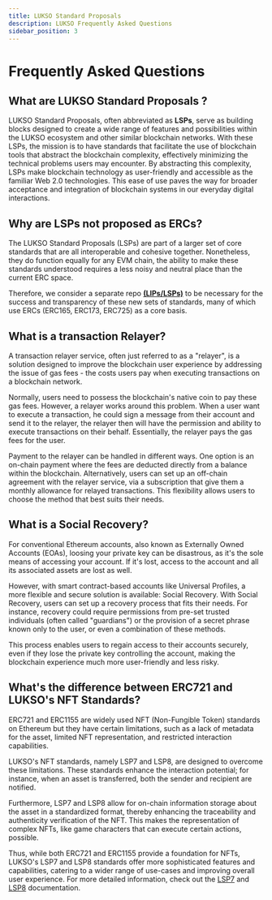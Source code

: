 ```yaml
---
title: LUKSO Standard Proposals
description: LUKSO Frequently Asked Questions
sidebar_position: 3
---
```


# Frequently Asked Questions

## What are LUKSO Standard Proposals ?

LUKSO Standard Proposals, often abbreviated as **LSPs**, serve as building blocks designed to create a wide range of features and possibilities within the LUKSO ecosystem and other similar blockchain networks. With these LSPs, the mission is to have standards that facilitate the use of blockchain tools that abstract the blockchain complexity, effectively minimizing the technical problems users may encounter. By abstracting this complexity, LSPs make blockchain technology as user-friendly and accessible as the familiar Web 2.0 technologies. This ease of use paves the way for broader acceptance and integration of blockchain systems in our everyday digital interactions.

## Why are LSPs not proposed as ERCs?

The LUKSO Standard Proposals (LSPs) are part of a larger set of core standards that are all interoperable and cohesive together. Nonetheless, they do function equally for any EVM chain, the ability to make these standards understood requires a less noisy and neutral place than the current ERC space.

Therefore, we consider a separate repo **[(LIPs/LSPs)](https://github.com/lukso-network/LIPs)** to be necessary for the success and transparency of these new sets of standards, many of which use ERCs (ERC165, ERC173, ERC725) as a core basis.

## What is a transaction Relayer?

A transaction relayer service, often just referred to as a "relayer", is a solution designed to improve the blockchain user experience by addressing the issue of gas fees - the costs users pay when executing transactions on a blockchain network.

Normally, users need to possess the blockchain's native coin to pay these gas fees. However, a relayer works around this problem. When a user want to execute a transaction, he could sign a message from their account and send it to the relayer, the relayer then will have the permission and ability to execute transactions on their behalf. Essentially, the relayer pays the gas fees for the user.

Payment to the relayer can be handled in different ways. One option is an on-chain payment where the fees are deducted directly from a balance within the blockchain. Alternatively, users can set up an off-chain agreement with the relayer service, via a subscription that give them a monthly allowance for relayed transactions. This flexibility allows users to choose the method that best suits their needs.

## What is a Social Recovery?

For conventional Ethereum accounts, also known as Externally Owned Accounts (EOAs), loosing your private key can be disastrous, as it's the sole means of accessing your account. If it's lost, access to the account and all its associated assets are lost as well.

However, with smart contract-based accounts like Universal Profiles, a more flexible and secure solution is available: Social Recovery. With Social Recovery, users can set up a recovery process that fits their needs. For instance, recovery could require permissions from pre-set trusted individuals (often called "guardians") or the provision of a secret phrase known only to the user, or even a combination of these methods.

This process enables users to regain access to their accounts securely, even if they lose the private key controlling the account, making the blockchain experience much more user-friendly and less risky.

## What's the difference between ERC721 and LUKSO's NFT Standards?

ERC721 and ERC1155 are widely used NFT (Non-Fungible Token) standards on Ethereum but they have certain limitations, such as a lack of metadata for the asset, limited NFT representation, and restricted interaction capabilities.

LUKSO's NFT standards, namely LSP7 and LSP8, are designed to overcome these limitations. These standards enhance the interaction potential; for instance, when an asset is transferred, both the sender and recipient are notified.

Furthermore, LSP7 and LSP8 allow for on-chain information storage about the asset in a standardized format, thereby enhancing the traceability and authenticity verification of the NFT. This makes the representation of complex NFTs, like game characters that can execute certain actions, possible.

Thus, while both ERC721 and ERC1155 provide a foundation for NFTs, LUKSO's LSP7 and LSP8 standards offer more sophisticated features and capabilities, catering to a wider range of use-cases and improving overall user experience. For more detailed information, check out the [LSP7](../standards/nft-2.0/LSP7-Digital-Asset.md) and [LSP8](../standards/nft-2.0/LSP8-Identifiable-Digital-Asset.md) documentation.
